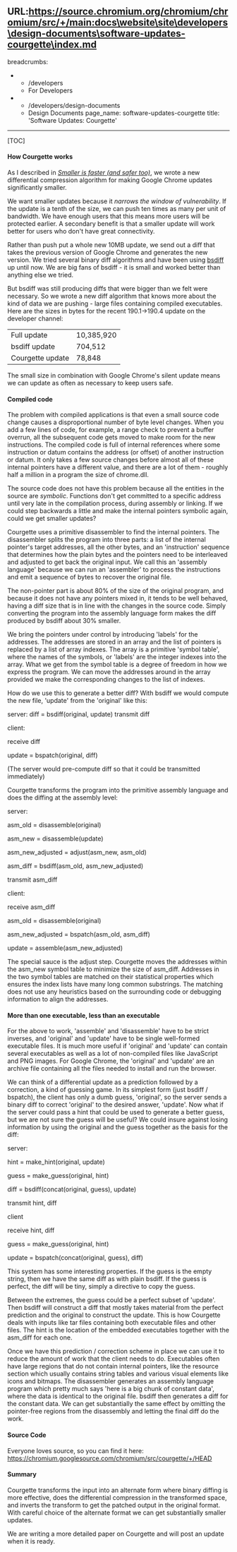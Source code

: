 URL:https://source.chromium.org/chromium/chromium/src/+/main:docs\website\site\developers\design-documents\software-updates-courgette\index.md
---
breadcrumbs:
- - /developers
  - For Developers
- - /developers/design-documents
  - Design Documents
page_name: software-updates-courgette
title: 'Software Updates: Courgette'
---

[TOC]

#### How Courgette works

As I described in *[Smaller is faster (and safer
too)](http://blog.chromium.org/2009/07/smaller-is-faster-and-safer-too.html)*,
we wrote a new differential compression algorithm for making Google Chrome
updates significantly smaller.

We want smaller updates because it *narrows the window of vulnerability*. If the
update is a tenth of the size, we can push ten times as many per unit of
bandwidth. We have enough users that this means more users will be protected
earlier. A secondary benefit is that a smaller update will work better for users
who don't have great connectivity.

Rather than push put a whole new 10MB update, we send out a diff that takes the
previous version of Google Chrome and generates the new version. We tried
several binary diff algorithms and have been using
[bsdiff](http://www.daemonology.net/bsdiff/) up until now. We are big fans of
bsdiff - it is small and worked better than anything else we tried.

But bsdiff was still producing diffs that were bigger than we felt were
necessary. So we wrote a new diff algorithm that knows more about the kind of
data we are pushing - large files containing compiled executables. Here are the
sizes in bytes for the recent 190.1-&gt;190.4 update on the developer channel:

<table>
<tr>
<td>Full update</td>
<td>10,385,920</td>
</tr>
<tr>
<td>bsdiff update</td>
<td> 704,512</td>
</tr>
<tr>
<td>Courgette update</td>
<td> 78,848</td>
</tr>
</table>

The small size in combination with Google Chrome's silent update means we can
update as often as necessary to keep users safe.

#### Compiled code

The problem with compiled applications is that even a small source code change
causes a disproportional number of byte level changes. When you add a few lines
of code, for example, a range check to prevent a buffer overrun, all the
subsequent code gets moved to make room for the new instructions. The compiled
code is full of internal references where some instruction or datum contains the
address (or offset) of another instruction or datum. It only takes a few source
changes before almost all of these internal pointers have a different value, and
there are a lot of them - roughly half a million in a program the size of
chrome.dll.

The source code does not have this problem because all the entities in the
source are *symbolic*. Functions don't get committed to a specific address until
very late in the compilation process, during assembly or linking. If we could
step backwards a little and make the internal pointers symbolic again, could we
get smaller updates?

Courgette uses a primitive disassembler to find the internal pointers. The
disassembler splits the program into three parts: a list of the internal
pointer's target addresses, all the other bytes, and an 'instruction' sequence
that determines how the plain bytes and the pointers need to be interleaved and
adjusted to get back the original input. We call this an 'assembly language'
because we can run an 'assembler' to process the instructions and emit a
sequence of bytes to recover the original file.

The non-pointer part is about 80% of the size of the original program, and
because it does not have any pointers mixed in, it tends to be well behaved,
having a diff size that is in line with the changes in the source code. Simply
converting the program into the assembly language form makes the diff produced
by bsdiff about 30% smaller.

We bring the pointers under control by introducing 'labels' for the addresses.
The addresses are stored in an array and the list of pointers is replaced by a
list of array indexes. The array is a primitive 'symbol table', where the names
of the symbols, or 'labels' are the integer indexes into the array. What we get
from the symbol table is a degree of freedom in how we express the program. We
can move the addresses around in the array provided we make the corresponding
changes to the list of indexes.

How do we use this to generate a better diff? With bsdiff we would compute the
new file, 'update' from the 'original' like this:

server:
diff = bsdiff(original, update)
transmit diff

client:

receive diff

update = bspatch(original, diff)

(The server would pre-compute diff so that it could be transmitted immediately)

Courgette transforms the program into the primitive assembly language and does
the diffing at the assembly level:

server:

asm_old = disassemble(original)

asm_new = disassemble(update)

asm_new_adjusted = adjust(asm_new, asm_old)

asm_diff = bsdiff(asm_old, asm_new_adjusted)

transmit asm_diff

client:

receive asm_diff

asm_old = disassemble(original)

asm_new_adjusted = bspatch(asm_old, asm_diff)

update = assemble(asm_new_adjusted)

The special sauce is the adjust step. Courgette moves the addresses within the
asm_new symbol table to minimize the size of asm_diff. Addresses in the two
symbol tables are matched on their statistical properties which ensures the
index lists have many long common substrings. The matching does not use any
heuristics based on the surrounding code or debugging information to align the
addresses.

#### More than one executable, less than an executable

For the above to work, 'assemble' and 'disassemble' have to be strict inverses,
and 'original' and 'update' have to be single well-formed executable files. It
is much more useful if 'original' and 'update' can contain several executables
as well as a lot of non-compiled files like JavaScript and PNG images. For
Google Chrome, the 'original' and 'update' are an archive file containing all
the files needed to install and run the browser.

We can think of a differential update as a prediction followed by a correction,
a kind of guessing game. In its simplest form (just bsdiff / bspatch), the
client has only a dumb guess, 'original', so the server sends a binary diff to
correct 'original' to the desired answer, 'update'. Now what if the server could
pass a hint that could be used to generate a better guess, but we are not sure
the guess will be useful? We could insure against losing information by using
the original and the guess together as the basis for the diff:

server:

hint = make_hint(original, update)

guess = make_guess(original, hint)

diff = bsdiff(concat(original, guess), update)

transmit hint, diff

client

receive hint, diff

guess = make_guess(original, hint)

update = bspatch(concat(original, guess), diff)

This system has some interesting properties. If the guess is the empty string,
then we have the same diff as with plain bsdiff. If the guess is perfect, the
diff will be tiny, simply a directive to copy the guess.

Between the extremes, the guess could be a perfect subset of 'update'. Then
bsdiff will construct a diff that mostly takes material from the perfect
prediction and the original to construct the update. This is how Courgette deals
with inputs like tar files containing both executable files and other files. The
hint is the location of the embedded executables together with the asm_diff for
each one.

Once we have this prediction / correction scheme in place we can use it to
reduce the amount of work that the client needs to do. Executables often have
large regions that do not contain internal pointers, like the resource section
which usually contains string tables and various visual elements like icons and
bitmaps. The disassembler generates an assembly language program which pretty
much says 'here is a big chunk of constant data', where the data is identical to
the original file. bsdiff then generates a diff for the constant data. We can
get substantially the same effect by omitting the pointer-free regions from the
disassembly and letting the final diff do the work.

#### Source Code

Everyone loves source, so you can find it here:
<https://chromium.googlesource.com/chromium/src/courgette/+/HEAD>

#### Summary

Courgette transforms the input into an alternate form where binary diffing is
more effective, does the differential compression in the transformed space, and
inverts the transform to get the patched output in the original format. With
careful choice of the alternate format we can get substantially smaller updates.

We are writing a more detailed paper on Courgette and will post an update when
it is ready.
